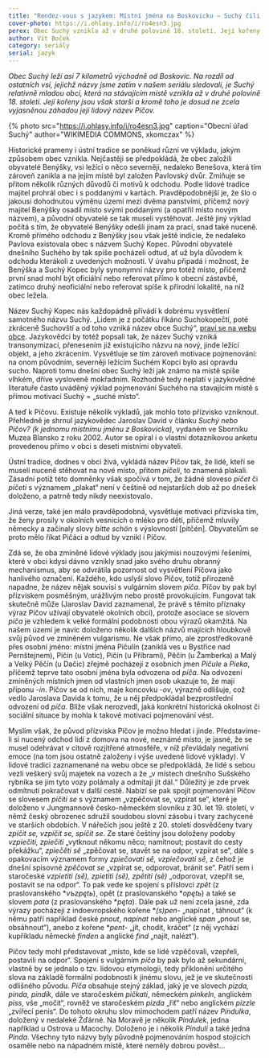 ```yaml
---
title: "Rendez-vous s jazykem: Místní jména na Boskovicku – Suchý čili Píčov"
cover-photo: https://i.ohlasy.info/i/ro4esn3.jpg
perex: Obec Suchý vznikla až v druhé polovině 18. století. Její kořeny jsou však starší a kromě toho je dosud ne zcela vyjasněnou záhadou její lidový název Píčov.
author: Vít Boček
category: seriály
serial: jazyk
---
```


*Obec Suchý leží asi 7 kilometrů východně od Boskovic. Na rozdíl od ostatních vsí, jejichž názvy jsme zatím v našem seriálu sledovali, je Suchý relativně mladou obcí, která na stávajícím místě vznikla až v druhé polovině 18. století. Její kořeny jsou však starší a kromě toho je dosud ne zcela vyjasněnou záhadou její lidový název Píčov.*

{% photo src="https://i.ohlasy.info/i/ro4esn3.jpg" caption="Obecní úřad Suchý" author="WIKIMEDIA COMMONS, xkomczax" %}

Historické prameny i ústní tradice se poněkud různí ve výkladu, jakým způsobem obec vznikla. Nejčastěji se předpokládá, že obec založili obyvatelé Benýšky, vsi ležící o něco severněji, nedaleko Benešova, která tím zároveň zanikla a na jejím místě byl založen Pavlovský dvůr. Zmiňuje se přitom několik různých důvodů či motivů k odchodu. Podle lidové tradice majitel prohrál obec i s poddanými v kartách. Pravděpodobnější je, že šlo o jakousi dohodnutou výměnu území mezi dvěma panstvími, přičemž nový majitel Benýšky osadil místo svými poddanými (a opatřil místo novým názvem), a původní obyvatelé se tak museli vystěhovat. Ještě jiný výklad počítá s tím, že obyvatelé Benýšky odešli jinam za prací, snad také nuceně. Kromě přímého odchodu z Benýšky jsou však ještě indicie, že nedaleko Pavlova existovala obec s názvem Suchý Kopec. Původní obyvatelé dnešního Suchého by tak spíše pocházeli odtud, ať už byla důvodem k odchodu kterákoli z uvedených možností. V úvahu připadá i možnost, že Benýška a Suchý Kopec byly synonymní názvy pro totéž místo, přičemž první snad mohl být oficiální nebo referovat přímo k obecní zástavbě, zatímco druhý neoficiální nebo referovat spíše k přírodní lokalitě, na níž obec ležela.

Název Suchý Kopec nás každopádně přivádí k dobrému vysvětlení samotného názvu Suchý. „Lidem je z počátku říkáno Suchokopečtí, poté zkráceně Suchovští a od toho vzniká název obce Suchý“, [praví se na webu obce](https://www.obecsuchy.cz/obec-7/z-historie-obce/). Jazykovědci by totéž popsali tak, že název Suchý vzniká transonymizací, přenesením již existujícího názvu na nový, jinde ležící objekt, a jeho zkrácením. Vysvětluje se tím zároveň motivace pojmenování: na onom původním, severněji ležícím Suchém Kopci bylo asi opravdu sucho. Naproti tomu dnešní obec Suchý leží jak známo na místě spíše vlhkém, dříve vysloveně mokřadním. Rozhodně tedy neplatí v jazykovědné literatuře často uváděný výklad pojmenování Suchého na stavajícím místě s přímou motivací Suchý = „suché místo“.

A teď k Píčovu. Existuje několik výkladů, jak mohlo toto přízvisko vzniknout. Přehledně je shrnul jazykovědec Jaroslav David v článku *Suchý nebo Píčov? (k jednomu místnímu jménu z Boskovicka)*, vydaném ve Sborníku Muzea Blansko z roku 2002. Autor se opíral i o vlastní dotazníkovou anketu provedenou přímo v obci s deseti místními obyvateli.

Ústní tradice, dodnes v obci živá, vykládá název Píčov tak, že lidé, kteří se museli nuceně stěhovat na nové místo, přitom *píčeli*, to znamená plakali. Zásadní potíž této domněnky však spočívá v tom, že žádné sloveso *píčet* či *píčeti* s významem „plakat“ není v češtině od nejstarších dob až po dnešek doloženo, a patrně tedy nikdy neexistovalo.

Jiná verze, také jen málo pravděpodobná, vysvětluje motivaci přízviska tím, že ženy prosily v okolních vesnicích o mléko pro děti, přičemž mluvily německy a začínaly slovy *bitte schön* s výslovností [pitčén]. Obyvatelům se proto mělo říkat Pičáci a odtud by vznikl i Píčov.

Zdá se, že oba zmíněné lidové výklady jsou jakýmisi nouzovými řešeními, které v obci kdysi dávno vznikly snad jako svého druhu obranný mechanismus, aby se odvrátila pozornost od vysvětlení Píčova jako hanlivého označení. Každého, kdo uslyší slovo Píčov, totiž přirozeně napadne, že název nějak souvisí s vulgárním slovem *píča*. Píčov by pak byl přízviskem posměšným, urážlivým nebo prostě provokujícím. Fungovat tak skutečně může (Jaroslav David zaznamenal, že právě s těmito příznaky výraz Píčov užívají obyvatelé okolních obcí), protože asociace se slovem *píča* je vzhledem k velké formální podobnosti obou výrazů okamžitá. Na našem území je navíc doloženo několik dalších názvů majících hloubkově svůj původ ve zmíněném vulgarismu. Ne však přímo, ale zprostředkovaně přes osobní jméno: místní jména Pičulín (zaniklá ves u Bystřice nad Pernštejnem), Pičín (u Votic), Pičín (u Příbrami), Pěčín (u Žamberka) a Malý a Velký Pěčín (u Dačic) zřejmě pocházejí z osobních jmen *Pičule* a *Pieka*, přičemž teprve tato osobní jména byla odvozena od *píča*. Na odvození zmíněných místních jmen od vlastních jmen osob ukazuje to, že mají příponu *-ín*. Píčov se od nich, maje koncovku *-ov*, výrazně odlišuje, což vedlo Jaroslava Davida k tomu, že u něj předpokládal bezprostřední odvození od *píča*. Blíže však nerozvedl, jaká konkrétní historická okolnost či sociální situace by mohla k takové motivaci pojmenování vést.

Myslím však, že původ přízviska Píčov je možno hledat i jinde. Představíme-li si nucený odchod lidí z domova na nové, neznámé místo, je jasné, že se musel odehrávat v citově rozjitřené atmosféře, v níž převládaly negativní emoce (na tom jsou ostatně založeny i výše uvedené lidové výklady). V lidové tradici zaznamenané na webu obce se předpokládá, že lidé s sebou vezli veškerý svůj majetek na vozech a že „v místech dnešního Sušského rybníka se jim tyto vozy polámaly a odmítají jít dál.“ Důležitý je zde prvek odmítnutí pokračovat v další cestě. Nabízí se pak spojit pojmenování Píčov se slovesem *píčiti se* s významem „vzpěčovat se, vzpírat se“, které je doloženo v Jungmannově česko-německém slovníku z 30. let 19. století, v němž český obrozenec sdružil soudobou slovní zásobu i tvary zachycené ve starších obdobích. V nářečích jsou ještě z 20. století dosvědčeny tvary *zpíčit se, vzpíčit se, spíčit se*. Ze staré češtiny jsou doloženy podoby *vzpiečiti, zpiečiti* „vytknout někomu něco; namítnout; postavit do cesty překážku“, *zpiečěti sě* „zpěčovat se, stavět se na odpor, vzpírat se“, dále s opakovacím významem formy *zpiečovati sě, vzpiečovati sě*, z čehož je dnešní spisovné *zpěčovat se* „vzpírat se, odporovat, bránit se“. Patří sem i staročeské *vzpietiti (sě), zpietiti (sě), zpětiti (sě)* „odporovat, vzepřít se, postavit se na odpor“. To pak vede ke spojení s příslovci *zpět* (z praslovanského **vъzpętь*), opět (z praslovanského **opętь*) a také se slovem *pata* (z praslovanského **pęta*). Dále pak už není zcela jasné, zda výrazy pocházejí z indoevropského kořene **(s)pen-* „napínat , táhnout“ (k němu patří například české *pnout*, *napínat* nebo anglické *span* „pnout se, obsáhnout“), anebo z kořene **pent*- „jít, chodit, kráčet“ (z něj vychází kupříkladu německé *finden* a anglické *find* „najít, nalézt“).

Píčov tedy mohl představovat „místo, kde se lidé vzpěčovali, vzepřeli, postavili na odpor“. Spojení s vulgárním *píča* by pak bylo až sekundární, vlastně by se jednalo o tzv. lidovou etymologii, tedy přiklonění určitého slova na základě formální podobnosti k jinému slovu, jež je ve skutečnosti odlišného původu. *Píča* obsahuje stejný základ, jaký je ve slovech *pizda, pinda, pindík*, dále ve staročeském *pičkati*, německém *pinkeln*, anglickém *piss*, vše „močit“, rovněž ve staročeském *pizda* „řiť“ nebo anglickém *pizzle* „zvířecí penis“. Do tohoto okruhu slov mimochodem patří název *Pindulka*, doložený v nedaleké Žďárné. Na Moravě je několik *Pindulek*, jedna například u Ostrova u Macochy. Doloženo je i několik *Pindulí* a také jedna *Pinda*. Všechny tyto názvy byly původně pojmenováním hospod stojících osaměle nebo na nápadném místě, které neměly dobrou pověst…
